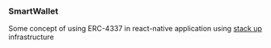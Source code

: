 ### SmartWallet

Some concept of using ERC-4337 in react-native application using [stack up](https://www.stackup.sh/) infrastructure
